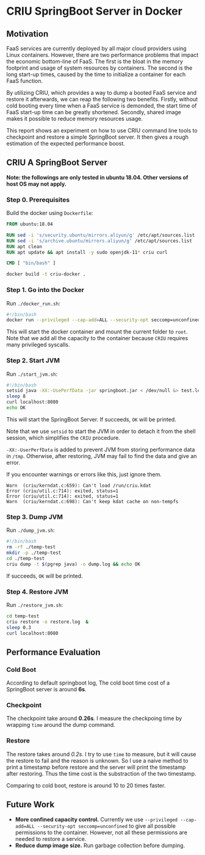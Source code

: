 # CRIU SpringBoot Server in Docker

## Motivation

FaaS services are currently deployed by all major cloud providers using Linux containers. However, there are two performance problems that impact the economic bottom-line of FaaS. The first is the bloat in the memory footprint and usage of system resources by containers. The second is the long start-up times, caused by the time to initialize a container for each FaaS function.

By utilizing CRIU, which provides a way to dump a booted FaaS service and restore it afterwards, we can reap the following two benefits. Firstly, without cold booting every time when a FaaS service is demonded, the start time of FaaS start-up time can be greatly shortened. Secondly, shared image makes it possible to reduce memory resources usage.

This report shows an experiment on how to use CRIU command line tools to checkpoint and restore a simple SpringBoot server. It then gives a rough estimation of the expected performance boost.

## CRIU A SpringBoot Server

**Note: the followings are only tested in ubuntu 18.04. Other versions of host OS may not apply.**

### Step 0. Prerequisites 

Build the docker using `Dockerfile`:

```dockerfile
FROM ubuntu:18.04

RUN sed -i 's/security.ubuntu/mirrors.aliyun/g' /etc/apt/sources.list
RUN sed -i 's/archive.ubuntu/mirrors.aliyun/g' /etc/apt/sources.list
RUN apt clean
RUN apt update && apt install -y sudo openjdk-11* criu curl

CMD [ "bin/bash" ]
```

```sh
docker build -t criu-docker .
```

### Step 1. Go into the Docker

Run `./docker_run.sh`:

```sh
#!/bin/bash
docker run --privileged --cap-add=ALL --security-opt seccomp=unconfined --userns=host -it -v $PWD:/root -w /root criu-docker
```

This will start the docker container and mount the current folder to `root`. Note that we add all the capacity to the container because `CRIU` requires many privileged syscalls.

### Step 2. Start JVM

Run `./start_jvm.sh`:

```sh
#!/bin/bash
setsid java -XX:-UsePerfData -jar springboot.jar < /dev/null &> test.log &
sleep 8
curl localhost:8080
echo OK
```

This will start the SpringBoot Server. If succeeds, `OK` will be printed.

Note that we use `setsid` to start the JVM in order to detach it from the shell session, which simplifies the `CRIU` procedure.

`-XX:-UserPerfData` is added to prevent JVM from storing performance data in `/tmp`. Otherwise, after restoring, JVM may fail to find the data and give an error.

If you encounter warnings or errors like this, just ignore them.

```log
Warn  (criu/kerndat.c:659): Can't load /run/criu.kdat
Error (criu/util.c:714): exited, status=1
Error (criu/util.c:714): exited, status=1
Warn  (criu/kerndat.c:698): Can't keep kdat cache on non-tempfs
```

### Step 3. Dump JVM

Run `./dump_jvm.sh`:

```sh
#!/bin/bash
rm -rf ./temp-test
mkdir -p ./temp-test
cd ./temp-test
criu dump -t $(pgrep java) -o dump.log && echo OK
```

If succeeds, `OK` will be printed.

### Step 4. Restore JVM

Run `./restore_jvm.sh`:

```sh
cd temp-test
criu restore -o restore.log  &
sleep 0.3
curl localhost:8080
```

## Performance Evaluation

### Cold Boot

According to default springboot log, The cold boot time cost of a SpringBoot server is around **6s**.

### Checkpoint

The checkpoint take around **0.26s**. I measure the checkpoing time by wrapping `time` around the dump command.

### Restore 

The restore takes around *0.2s*. I try to use `time` to measure, but it will cause the restore to fail and the reason is unknown. So I use a naive method to print a timestamp before restore and the server will print the timestamp after restoring. Thus the time cost is the substraction of the two timestamp.

Comparing to cold boot, restore is around 10 to 20 times faster.

## Future Work

- **More confined capacity control.** Currently we use `--privileged --cap-add=ALL --security-opt seccomp=unconfined` to give all possible permissions to the container. However, not all these permissions are needed to restore a service.
- **Reduce dump image size.** Run garbage collection before dumping.